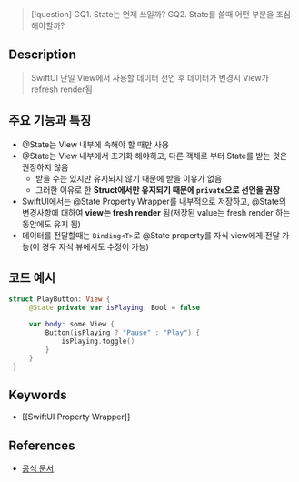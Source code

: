 >[!question]
>GQ1. State는 언제 쓰일까?
>GQ2. State를 쓸때 어떤 부분을 조심해야할까?

## Description

> SwiftUI 단일 View에서 사용할 데이터
> 선언 후 데이터가 변경시 View가 refresh render됨


## 주요 기능과 특징
- @State는 View 내부에 속해야 할 때만 사용
-  @State는 View 내부에서 초기화 해야하고, 다른 객체로 부터 State를 받는 것은 권장하지 않음
    - 받을 수는 있지만 유지되지 않기 때문에 받을 이유가 없음
    - 그러한 이유로 한 **Struct에서만 유지되기 때문에 `private`으로 선언을 권장**
- SwiftUI에서는 @State Property Wrapper를 내부적으로 저장하고, 
  @State의 변경사항에 대하여 **view는 fresh render** 됨(저장된 value는 fresh render 하는 동안에도 유지 됨)
- 데이터를 전달할때는 `Binding<T>`로 @State property를 자식 view에게 전달 가능(이 경우 자식 뷰에서도 수정이 가능)

## 코드 예시
```swift
struct PlayButton: View {
     @State private var isPlaying: Bool = false

     var body: some View {
         Button(isPlaying ? "Pause" : "Play") {
             isPlaying.toggle()
         }
     }
 }
```

## Keywords
- [[SwiftUI Property Wrapper]]

## References
- [공식 문서](https://developer.apple.com/documentation/swiftui/state)